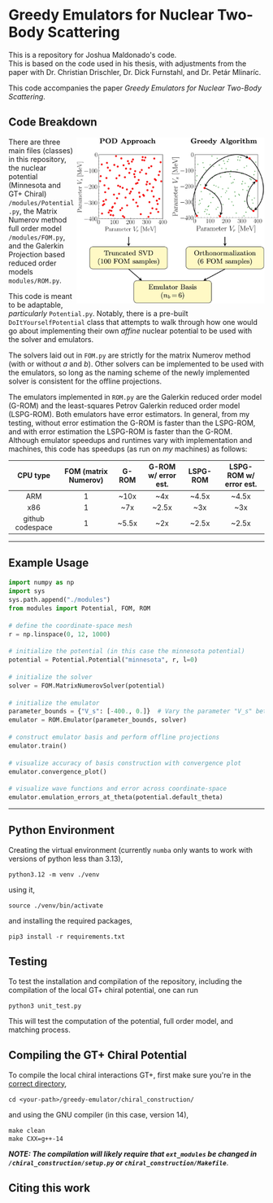 # Greedy Emulators for Nuclear Two-Body Scattering

This is a repository for Joshua Maldonado's code. <br> This is based on the code used in his thesis, with adjustments from the paper with Dr. Christian Drischler, Dr. Dick Furnstahl, and Dr. Petár Mlinaríc.

This code accompanies the paper _Greedy Emulators for Nuclear Two-Body Scattering_.

## Code Breakdown

<img align="right" width="370" src="/markdown_figures/greedy-vs-POD.jpg">

There are three main files (classes) in this repository, the nuclear potential (Minnesota and GT+ Chiral) `/modules/Potential.py`, the Matrix Numerov method full order model `/modules/FOM.py`, and the Galerkin Projection based reduced order models `modules/ROM.py`.

This code is meant to be adaptable, _particularly_ `Potential.py`. Notably, there is a pre-built `DoItYourselfPotential` class that attempts to walk through how one would go about implementing their own _affine_ nuclear potential to be used with the solver and emulators.

The solvers laid out in `FOM.py` are strictly for the matrix Numerov method (with or without $a$ and $b$). Other solvers can be implemented to be used with the emulators, so long as the naming scheme of the newly implemented solver is consistent for the offline projections.

The emulators implemented in `ROM.py` are the Galerkin reduced order model (G-ROM) and the least-squares Petrov Galerkin reduced order model (LSPG-ROM). Both emulators have error estimators. In general, from my testing, without error estimation the G-ROM is faster than the LSPG-ROM, and with error estimation the LSPG-ROM is faster than the G-ROM. Although emulator speedups and runtimes vary with implementation and machines, this code has speedups (as run on _my_ machines) as follows:

|     CPU type     | FOM (matrix Numerov) | G-ROM | G-ROM w/ error est. | LSPG-ROM | LSPG-ROM w/ error est. |
|:----------------:|:--------------------:|:-----:|:-------------------:|:--------:|:----------------------:|
|        ARM       |            1         |  ~10x |         ~4x         |   ~4.5x  |          ~4.5x         |
|        x86       |            1         |  ~7x  |         ~2.5x       |   ~3x    |           ~3x          |
| github codespace |            1         | ~5.5x |         ~2x         |   ~2.5x  |           ~2.5x        |


---
## Example Usage
```python
import numpy as np
import sys
sys.path.append("./modules")
from modules import Potential, FOM, ROM

# define the coordinate-space mesh
r = np.linspace(0, 12, 1000)

# initialize the potential (in this case the minnesota potential)
potential = Potential.Potential("minnesota", r, l=0)

# initialize the solver
solver = FOM.MatrixNumerovSolver(potential)

# initialize the emulator 
parameter_bounds = {"V_s": [-400., 0.]}  # Vary the parameter "V_s" between -400 MeV and 0 MeV
emulator = ROM.Emulator(parameter_bounds, solver)

# construct emulator basis and perform offline projections
emulator.train()

# visualize accuracy of basis construction with convergence plot
emulator.convergence_plot()

# visualize wave functions and error across coordinate-space
emulator.emulation_errors_at_theta(potential.default_theta)
```



---

## Python Environment

Creating the virtual environment (currently `numba` only wants to work with versions of python less than 3.13),

``` shell
python3.12 -m venv ./venv
```

using it,

```shell
source ./venv/bin/activate
```

and installing the required packages,

```shell
pip3 install -r requirements.txt
```

## Testing 
To test the installation and compilation of the repository, including the compilation of the local GT+ chiral potential, one can run
```shell
python3 unit_test.py
```

This will test the computation of the potential, full order model, and matching process.


## Compiling the GT+ Chiral Potential

To compile the local chiral interactions GT+, first make sure you're in the [correct directory](https://github.com/Ub3rJosh/greedy-emulator/tree/main/chiral_construction),

``` shell
cd <your-path>/greedy-emulator/chiral_construction/
```

and using the GNU compiler (in this case, version 14),

``` shell
make clean
make CXX=g++-14
```

***NOTE: The compilation will _likely_ require that `ext_modules` be changed in `/chiral_construction/setup.py` or `chiral_construction/Makefile`***.

<!--
For compiling things that give the error: `m2 (mach-o file, but is an incompatible architecture (have 'x86_64', need 'arm64'))` (at least for the purposes of looking at the [BUQEYE eigenvector continuation repo](https://github.com/buqeye/eigenvector-continuation) use these commands: \* `export LDFLAGS="-framework Accelerate"` \* `export NPY_DISTUTILS_APPEND_FLAGS=1` And then compile as mentioned in the BUQEYE repository but without the `-lliblapack` linker flag. This works only on MacOS computers.
-->

## Citing this work
```bibtex

```

